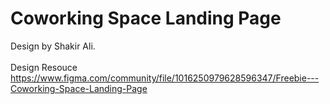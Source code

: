 # Coworking Space Landing Page

Design by Shakir Ali. <br><br>
Design Resouce https://www.figma.com/community/file/1016250979628596347/Freebie---Coworking-Space-Landing-Page
